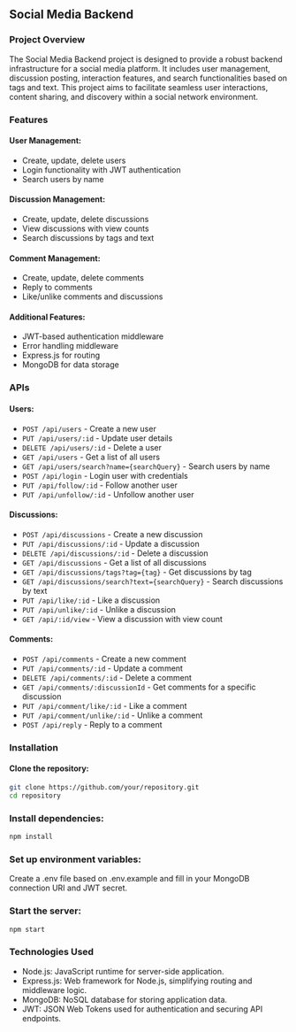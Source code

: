 ## **Social Media Backend**

### **Project Overview**

The Social Media Backend project is designed to provide a robust backend infrastructure for a social media platform. It includes user management, discussion posting, interaction features, and search functionalities based on tags and text. This project aims to facilitate seamless user interactions, content sharing, and discovery within a social network environment.

### **Features**
#### User Management:
- Create, update, delete users
- Login functionality with JWT authentication
- Search users by name

#### Discussion Management:
- Create, update, delete discussions
- View discussions with view counts
- Search discussions by tags and text

#### Comment Management:
- Create, update, delete comments
- Reply to comments
- Like/unlike comments and discussions

#### Additional Features:
- JWT-based authentication middleware
- Error handling middleware
- Express.js for routing
- MongoDB for data storage

### APIs

#### Users:

- `POST /api/users` - Create a new user
- `PUT /api/users/:id` - Update user details
- `DELETE /api/users/:id` - Delete a user
- `GET /api/users` - Get a list of all users
- `GET /api/users/search?name={searchQuery}` - Search users by name
- `POST /api/login` - Login user with credentials
- `PUT /api/follow/:id` - Follow another user
- `PUT /api/unfollow/:id` - Unfollow another user

#### Discussions:

- `POST /api/discussions` - Create a new discussion
- `PUT /api/discussions/:id` - Update a discussion
- `DELETE /api/discussions/:id` - Delete a discussion
- `GET /api/discussions` - Get a list of all discussions
- `GET /api/discussions/tags?tag={tag}` - Get discussions by tag
- `GET /api/discussions/search?text={searchQuery}` - Search discussions by text
- `PUT /api/like/:id` - Like a discussion
- `PUT /api/unlike/:id` - Unlike a discussion
- `GET /api/:id/view` - View a discussion with view count

#### Comments:

- `POST /api/comments` - Create a new comment
- `PUT /api/comments/:id` - Update a comment
- `DELETE /api/comments/:id` - Delete a comment
- `GET /api/comments/:discussionId` - Get comments for a specific discussion
- `PUT /api/comment/like/:id` - Like a comment
- `PUT /api/comment/unlike/:id` - Unlike a comment
- `POST /api/reply` - Reply to a comment

### Installation

#### Clone the repository:

```bash
git clone https://github.com/your/repository.git
cd repository
```

### Install dependencies:

```bash
npm install
```
### Set up environment variables:
Create a .env file based on .env.example and fill in your MongoDB connection URI and JWT secret.

### Start the server:
```bash
npm start
```

### Technologies Used
- Node.js: JavaScript runtime for server-side application.
- Express.js: Web framework for Node.js, simplifying routing and middleware logic.
- MongoDB: NoSQL database for storing application data.
- JWT: JSON Web Tokens used for authentication and securing API endpoints.



